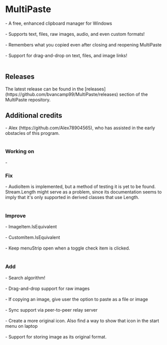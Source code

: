 ﻿<h1> MultiPaste </h1>
- A free, enhanced clipboard manager for Windows <br></br>
- Supports text, files, raw images, audio, and even custom formats! <br></br>
- Remembers what you copied even after closing and reopening MultiPaste <br></br>
- Support for drag-and-drop on text, files, and image links! <br></br>

<h2> Releases </h2>
The latest release can be found in the [releases](https://github.com/bvancamp99/MultiPaste/releases) section of the MultiPaste repository.

<h2> Additional credits </h2>
- Alex (https://github.com/Alex78904565), who has assisted in the early obstacles of this program. <br></br>

<h3> Working on </h2>
- 

<h3> Fix </h2>
- AudioItem is implemented, but a method of testing it is yet to be found.  Stream.Length might serve as a problem, since its documentation seems to imply that it's only supported in derived classes that use Length. <br></br>

<h3> Improve </h2>
- ImageItem.IsEquivalent <br></br>
- CustomItem.IsEquivalent <br></br>
- Keep menuStrip open when a toggle check item is clicked. <br></br>

<h3> Add </h2>
- Search algorithm! <br></br>
- Drag-and-drop support for raw images <br></br>
- If copying an image, give user the option to paste as a file or image <br></br>
- Sync support via peer-to-peer relay server <br></br>
- Create a more original icon.  Also find a way to show that icon in the start menu on laptop <br></br>
- Support for storing image as its original format. <br></br>
